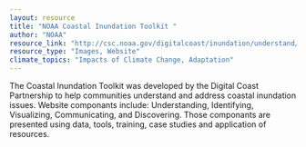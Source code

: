 ```yaml
---
layout: resource
title: "NOAA Coastal Inundation Toolkit "
author: "NOAA"
resource_link: "http://csc.noaa.gov/digitalcoast/inundation/understand/"
resource_type: "Images, Website"
climate_topics: "Impacts of Climate Change, Adaptation"
---
```


The Coastal Inundation Toolkit was developed by the Digital Coast Partnership to help communities understand and address coastal inundation issues. Website componants include:  Understanding, Identifying, Visualizing, Communicating, and Discovering.  Those componants are presented using data, tools, training, case studies and application of resources.

